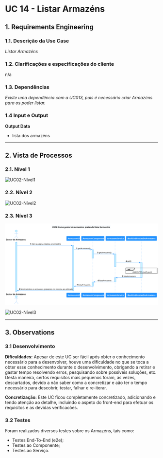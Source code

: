 # UC 14 - Listar Armazéns

## **1. Requirements Engineering**

### **1.1. Descrição da Use Case**

*Listar Armazéns*

### **1.2. Clarificações e especificações do cliente**

n/a

### **1.3. Dependências**

*Existe uma dependência com a UC013, pois é necessário criar Armazéns para os poder listar.*

### **1.4 Input e Output**

**Output Data**

* lista dos armazéns

---

## **2. Vista de Processos**

### **2.1. Nível 1**

![UC02-Nível1](../diagramas/nivel1/MGA/UC02__Listar_Armazéns.svg)

### **2.2. Nível 2**

![UC02-Nível2](../diagramas/nivel2/MGA/UC02__Listar_Armazéns.svg)

### **2.3. Nível 3**

![UC14-Nível3](../diagramas/nivel3/SPA/US14__Como_gestor_de_armazens_pretendo_listar_Armazens.svg)

![UC02-Nível3](../diagramas/nivel3/MGA/UC02__Listar_Armazéns.svg)

---

## **3. Observations**

### **3.1 Desenvolvimento**

**Dificuldades:** Apesar de este UC ser fácil após obter o conhecimento necessário para a desenvolver, houve uma dificuldade no que se toca a obter esse conhecimento durante o desenvolvimento, obrigando a retirar e gastar tempo resolvendo erros, pesquisando sobre possiveis soluções, etc. Desta maneira, certos requisitos mais pequenos foram, ás vezes, descartados, devido a não saber como a concretizar e aão ter o tempo necessário para descobrir, testar, falhar e re-iterar.

**Concretização:** Este UC ficou completamente concretizado, adicionando e tendo atenção ao detalhe, incluindo o aspeto do front-end para efetuar os requisitos e as devidas verificacões.

### **3.2 Testes**

Foram realizados diversos testes sobre os Armazéns, tais como:

* Testes End-To-End (e2e);
* Testes ao Componente;
* Testes ao Serviço.